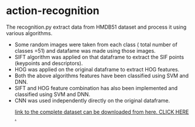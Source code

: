 # action-recognition

The recognition.py extract data from HMDB51 dataset and process it using various algorithms.

<p><ul>
<li> Some random images were taken from each class ( total number of classes =51) and datafame was made using those images. </li>
<li> SIFT algorithm was applied on that dataframe to extract the SIF points (keypoints and descriptors).</li>

<li> HOG was applied on the original dataframe to extract HOG features. </li>
<li> Both the above algorithms features have been classified using SVM and DNN. </li>
<li> SIFT and HOG feature combination has also been implemented and classified using SVM and DNN. </li> 
<li> CNN was used independently directly on the original dataframe. </li>

<a href url="https://gluon-cv.mxnet.io/build/examples_datasets/hmdb51.html"> link to the complete dataset can be downloaded from here. CLICK HERE .  </a>


</ul>
